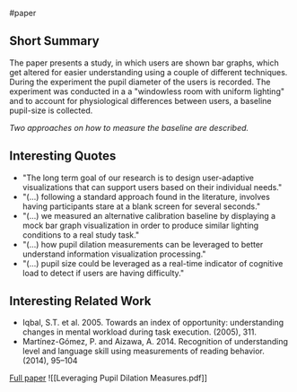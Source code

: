 #paper

## Short Summary ##
The paper presents a study, in which users are shown bar graphs, which get altered for easier understanding using a couple of different techniques. During the experiment the pupil diameter of the users is recorded.
The experiment was conducted in a a "windowless room with uniform lighting" and to account for physiological differences between users, a baseline pupil-size is collected.

*Two approaches on how to measure the baseline are described.*

## Interesting Quotes ##
- "The long term goal of our research is to design user-adaptive visualizations that can support users based on their individual needs."
- "(...) following a standard approach found in the literature, involves having participants stare at a blank screen for several seconds."
- "(...) we measured an alternative calibration baseline by displaying a mock bar graph visualization in order to produce similar lighting conditions to a real study task."
- "(...) how pupil dilation measurements can be leveraged to better understand information visualization processing."
- "(...) pupil size could be leveraged as a real-time indicator of cognitive load to detect if users are having difficulty."

## Interesting Related Work ##
- Iqbal, S.T. et al. 2005. Towards an index of opportunity: understanding changes in mental workload during task execution. (2005), 311.
- Martínez-Gómez, P. and Aizawa, A. 2014. Recognition of understanding level and language skill using measurements of reading behavior. (2014), 95–104

[Full paper](https://dl.acm.org/doi/10.1145/3099023.3099059) ![[Leveraging Pupil Dilation Measures.pdf]]